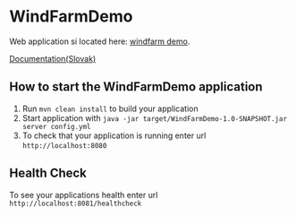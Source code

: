 # WindFarmDemo
Web application si located here: [windfarm demo](https://github.com/simonko1811/WindFarmDemoWeb).

[Documentation(Slovak)](https://simonko1811.github.io/WindfarmDemoDocs/)

How to start the WindFarmDemo application
---

1. Run `mvn clean install` to build your application
1. Start application with `java -jar target/WindFarmDemo-1.0-SNAPSHOT.jar server config.yml`
1. To check that your application is running enter url `http://localhost:8080`

Health Check
---

To see your applications health enter url `http://localhost:8081/healthcheck`
